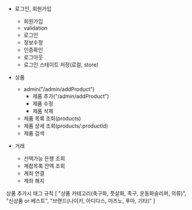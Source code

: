 - 로그인, 회원가입

  - 회원가입
  - validation
  - 로그인
  - 정보수정
  - 인증확인
  - 로그아웃
  - 로그인 스테이트 저장(로컬, store)

- 상품

  - admin("/admin/addProduct")
    - 제품 추가("/admin/addProduct")
    - 제품 수정
    - 제품 삭제
  - 제품 목록 조회(products)
  - 제품 상세 조회(products/:productId)
  - 제품 검색

- 거래

  - 선택가능 은행 조회
  - 계좝목록 잔액 조회
  - 계좌 연결
  - 계좌 해지

상품 추가시 태그 규칙
[ "상품 카테고리(축구화, 풋살화, 족구, 운동화슬리퍼, 의류)", "신상품 or 베스트", "브랜드(나이키, 아디다스, 미즈노, 푸마, 기타)" ]
